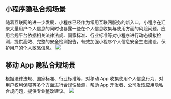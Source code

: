 ## 小程序隐私合规场景
随着互联网的进一步发展，小程序已经作为常用互联网服务的新入口，小程序在汇聚大量用户个人信息的同时也暴露一些在个人信息收集与使用方面的风险问题，应用合规平台依据相关法律法规、国家标准、行业标准等对小程序进行动态模拟检测，提供高效、完整的安全检测报告，有效加强小程序个人信息安全生态建设，保护用户的个人敏感信息。
![](https://qcloudimg.tencent-cloud.cn/raw/89156d448c5f990adadce5ea9ea2a288.png)

## 移动 App 隐私合规场景
根据法律法规、国家标准、行业标准等，对移动 App 收集使用个人信息行为、对用户权利保障等多个方面进行合规性检测，帮助 App 开发者、公司发现应用隐私合规问题，提供专业整改建议。
![](https://qcloudimg.tencent-cloud.cn/raw/6bbc9691a3524de6322f6b6a3b2f2330.png)
